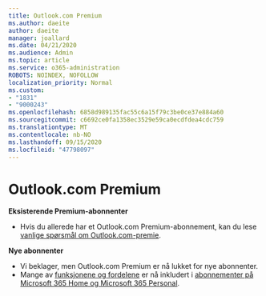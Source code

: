 ```yaml
---
title: Outlook.com Premium
ms.author: daeite
author: daeite
manager: joallard
ms.date: 04/21/2020
ms.audience: Admin
ms.topic: article
ms.service: o365-administration
ROBOTS: NOINDEX, NOFOLLOW
localization_priority: Normal
ms.custom:
- "1831"
- "9000243"
ms.openlocfilehash: 6858d989135fac55c6a15f79c3be0ce37e884a60
ms.sourcegitcommit: c6692ce0fa1358ec3529e59ca0ecdfdea4cdc759
ms.translationtype: MT
ms.contentlocale: nb-NO
ms.lasthandoff: 09/15/2020
ms.locfileid: "47798097"
---
```

# <a name="outlookcom-premium"></a>Outlook.com Premium

**Eksisterende Premium-abonnenter**

- Hvis du allerede har et Outlook.com Premium-abonnement, kan du lese [vanlige spørsmål om Outlook.com-premie](https://support.office.com/article/cd5f03f6-1407-456a-9410-f8f24804746b?wt.mc_id=Office_Outlook_com_Alchemy).

**Nye abonnenter**

- Vi beklager, men Outlook.com Premium er nå lukket for nye abonnenter.
- Mange av [funksjonene og fordelene](https://support.office.com/article/78c6089c-7faf-44f5-82e2-efa9ebb921d2?wt.mc_id=Office_Outlook_com_Alchemy) er nå inkludert i [abonnementer på Microsoft 365 Home og Microsoft 365 Personal](https://go.microsoft.com/fwlink/?linkid=2017122).